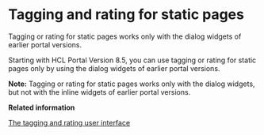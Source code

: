 # Tagging and rating for static pages

Tagging or rating for static pages works only with the dialog widgets of earlier portal versions.

Starting with HCL Portal Version 8.5, you can use tagging or rating for static pages only by using the dialog widgets of earlier portal versions.

**Note:** Tagging or rating for static pages works only with the dialog widgets, but not with the inline widgets of earlier portal versions.


**Related information**  


[The tagging and rating user interface](../admin-system/tag_rate_ui.md)

